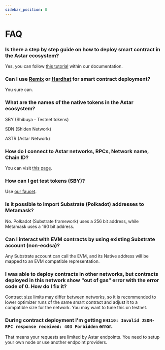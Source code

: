 ```yaml
---
sidebar_position: 8
---
```


# FAQ

### Is there a step by step guide on how to deploy smart contract in the Astar ecosystem?

Yes, you can follow [this tutorial](first-contract) within our documentation.

### Can I use [Remix](https://remix.ethereum.org) or [Hardhat](https://hardhat.org/) for smart contract deployment?

You sure can.

### What are the names of the native tokens in the Astar ecosystem?

SBY (Shibuya - Testnet tokens)

SDN (Shiden Network)

ASTR (Astar Network)

### How do I connect to Astar networks, RPCs, Network name, Chain ID?

You can visit [this page](/docs/build/environment/endpoints.md).

### How can I get test tokens (SBY)?

Use [our faucet](/docs/build/environment/faucet.md).

### Is it possible to import Substrate (Polkadot) addresses to Metamask?

No. Polkadot (Substrate framework) uses a 256 bit address, while Metamask uses a 160 bit address.

### Can I interact with EVM contracts by using existing Substrate account (non-ecdsa)?

Any Substrate account can call the EVM, and its Native address will be mapped to an EVM compatible representation.

### I was able to deploy contracts in other networks, but contracts deployed in this network show "out of gas" error with the error code of 0. How do I fix it?

Contract size limits may differ between networks, so it is recommended to lower optimizer runs of the same smart contract and adjust it to a compatible size for the network. You may want to tune this on testnet.

### During contract deployment I'm getting `HH110: Invalid JSON-RPC response received: 403 Forbidden` error.

That means your requests are limited by Astar endpoints. You need to setup your own node or use another endpoint providers.  